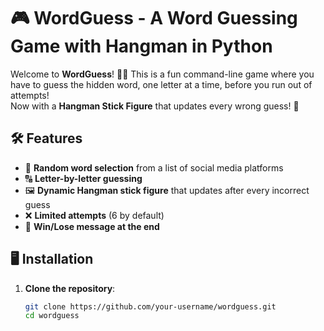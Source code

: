 # 🎮 WordGuess - A Word Guessing Game with Hangman in Python

Welcome to **WordGuess**! 🕵️‍♂️ This is a fun command-line game where you have to guess the hidden word, one letter at a time, before you run out of attempts!  
Now with a **Hangman Stick Figure** that updates every wrong guess! 🚀 

## 🛠️ Features
- 🎲 **Random word selection** from a list of social media platforms  
- 🔠 **Letter-by-letter guessing**  
- 🖼️ **Dynamic Hangman stick figure** that updates after every incorrect guess  
- ❌ **Limited attempts** (6 by default)  
- 🎉 **Win/Lose message at the end**  

## 🖥️ Installation
1. **Clone the repository**:
   ```bash
   git clone https://github.com/your-username/wordguess.git
   cd wordguess
